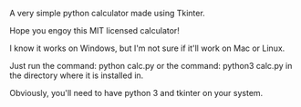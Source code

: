 A very simple python calculator made using Tkinter.

Hope you engoy this MIT licensed calculator!

I know it works on Windows, but I'm not sure if it'll work on Mac or Linux.

Just run the command: python calc.py or the command: python3 calc.py in the directory where it is installed in.

Obviously, you'll need to have python 3 and tkinter on your system.